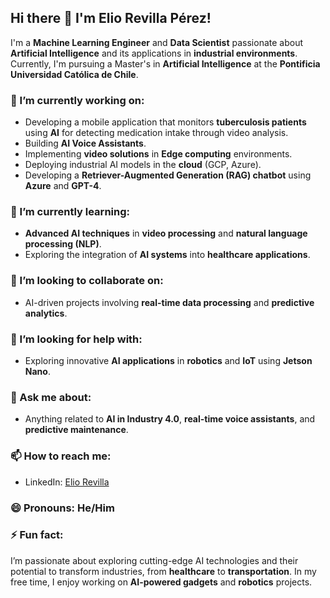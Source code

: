 ## Hi there 👋 I'm Elio Revilla Pérez!

I'm a **Machine Learning Engineer** and **Data Scientist** passionate about **Artificial Intelligence** and its applications in **industrial environments**. Currently, I'm pursuing a Master's in **Artificial Intelligence** at the **Pontificia Universidad Católica de Chile**.

### 🔭 I’m currently working on:
- Developing a mobile application that monitors **tuberculosis patients** using **AI** for detecting medication intake through video analysis.
- Building **AI Voice Assistants**.
- Implementing **video solutions** in **Edge computing** environments.
- Deploying industrial AI models in the **cloud** (GCP, Azure).
- Developing a **Retriever-Augmented Generation (RAG) chatbot** using **Azure** and **GPT-4**.

### 🌱 I’m currently learning:
- **Advanced AI techniques** in **video processing** and **natural language processing (NLP)**.
- Exploring the integration of **AI systems** into **healthcare applications**.

### 👯 I’m looking to collaborate on:
- AI-driven projects involving **real-time data processing** and **predictive analytics**.

### 🤔 I’m looking for help with:
- Exploring innovative **AI applications** in **robotics** and **IoT** using **Jetson Nano**.

### 💬 Ask me about:
- Anything related to **AI in Industry 4.0**, **real-time voice assistants**, and **predictive maintenance**.

### 📫 How to reach me:
- LinkedIn: [Elio Revilla](https://www.linkedin.com/in/elio-revilla-perez/)

### 😄 Pronouns: He/Him

### ⚡ Fun fact:
I’m passionate about exploring cutting-edge AI technologies and their potential to transform industries, from **healthcare** to **transportation**. In my free time, I enjoy working on **AI-powered gadgets** and **robotics** projects.

